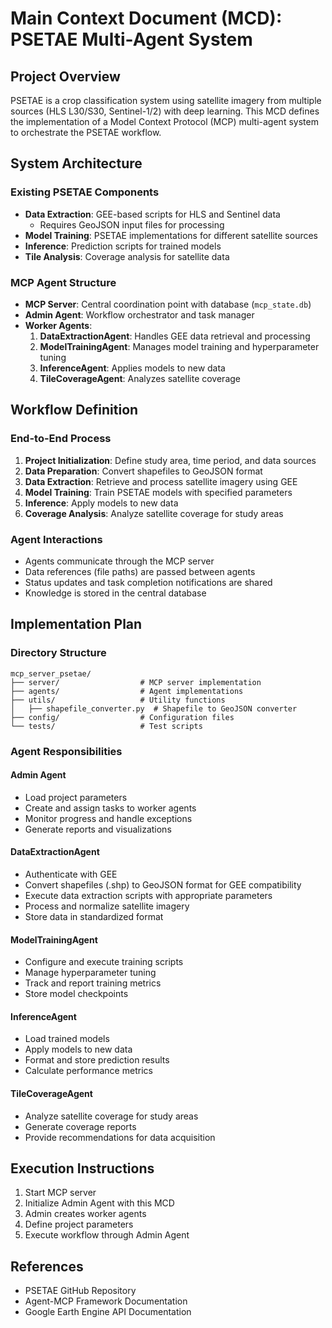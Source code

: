 # Main Context Document (MCD): PSETAE Multi-Agent System

## Project Overview

PSETAE is a crop classification system using satellite imagery from multiple sources (HLS L30/S30, Sentinel-1/2) with deep learning. This MCD defines the implementation of a Model Context Protocol (MCP) multi-agent system to orchestrate the PSETAE workflow.

## System Architecture

### Existing PSETAE Components
- **Data Extraction**: GEE-based scripts for HLS and Sentinel data
  - Requires GeoJSON input files for processing
- **Model Training**: PSETAE implementations for different satellite sources
- **Inference**: Prediction scripts for trained models
- **Tile Analysis**: Coverage analysis for satellite data

### MCP Agent Structure
- **MCP Server**: Central coordination point with database (`mcp_state.db`)
- **Admin Agent**: Workflow orchestrator and task manager
- **Worker Agents**:
  1. **DataExtractionAgent**: Handles GEE data retrieval and processing
  2. **ModelTrainingAgent**: Manages model training and hyperparameter tuning
  3. **InferenceAgent**: Applies models to new data
  4. **TileCoverageAgent**: Analyzes satellite coverage

## Workflow Definition

### End-to-End Process
1. **Project Initialization**: Define study area, time period, and data sources
2. **Data Preparation**: Convert shapefiles to GeoJSON format
3. **Data Extraction**: Retrieve and process satellite imagery using GEE
4. **Model Training**: Train PSETAE models with specified parameters
5. **Inference**: Apply models to new data
6. **Coverage Analysis**: Analyze satellite coverage for study areas

### Agent Interactions
- Agents communicate through the MCP server
- Data references (file paths) are passed between agents
- Status updates and task completion notifications are shared
- Knowledge is stored in the central database

## Implementation Plan

### Directory Structure
```
mcp_server_psetae/
├── server/                  # MCP server implementation
├── agents/                  # Agent implementations
├── utils/                   # Utility functions
│   ├── shapefile_converter.py  # Shapefile to GeoJSON converter
├── config/                  # Configuration files
└── tests/                   # Test scripts
```

### Agent Responsibilities

#### Admin Agent
- Load project parameters
- Create and assign tasks to worker agents
- Monitor progress and handle exceptions
- Generate reports and visualizations

#### DataExtractionAgent
- Authenticate with GEE
- Convert shapefiles (.shp) to GeoJSON format for GEE compatibility
- Execute data extraction scripts with appropriate parameters
- Process and normalize satellite imagery
- Store data in standardized format

#### ModelTrainingAgent
- Configure and execute training scripts
- Manage hyperparameter tuning
- Track and report training metrics
- Store model checkpoints

#### InferenceAgent
- Load trained models
- Apply models to new data
- Format and store prediction results
- Calculate performance metrics

#### TileCoverageAgent
- Analyze satellite coverage for study areas
- Generate coverage reports
- Provide recommendations for data acquisition

## Execution Instructions

1. Start MCP server
2. Initialize Admin Agent with this MCD
3. Admin creates worker agents
4. Define project parameters
5. Execute workflow through Admin Agent

## References
- PSETAE GitHub Repository
- Agent-MCP Framework Documentation
- Google Earth Engine API Documentation
